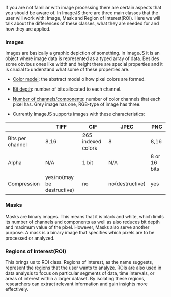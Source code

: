 If you are not familiar with image processing there are certain aspects that you should be aware of.
In ImageJS there are three main classes that the user will work with: Image, Mask and Region of Interest(ROI).
Here we will talk about the differences of these classes, what they are needed for and how they are applied.

### Images

Images are basically a graphic depiction of something. In ImageJS it is an object where image data is represented as a typed array of data.
Besides some obvious ones like width and height there are special properties and it is crucial to understand what some of these properties are.

- [Color model](../Glossary.md#color-model 'internal link on glossary'): the abstract model o how pixel colors are formed.

- [Bit depth](../Glossary.md#bit-depth 'internal link on glossary'): number of bits allocated to each channel.

- [Number of channels/components](../Glossary.md#channel 'internal link on glossary'): number of color channels that each pixel has. Grey image has one, RGB-type of image has three.

- Currently ImageJS supports images with these characteristics:

|                  | TIFF                       | GIF                | JPEG            | PNG          |
| ---------------- | -------------------------- | ------------------ | --------------- | ------------ |
| Bits per channel | 8,16                       | 265 indexed colors | 8               | 8,16         |
| Alpha            | N/A                        | 1 bit              | N/A             | 8 or 16 bits |
| Compression      | yes/no(may be destructive) | no                 | no(destructive) | yes          |

### Masks

Masks are binary images. This means that it is black and white, which limits its number of channels and components as well as also reduces bit depth and maximum value of the pixel.
However, Masks also serve another purpose. A mask is a binary image that specifies which pixels are to be processed or analyzed.

### Regions of Interest(ROI)

This brings us to ROI class. Regions of interest, as the name suggests, represent the regions that the user wants to analyze. ROIs are also used in data analysis to focus on particular segments of data, time intervals, or areas of interest within a larger dataset. By isolating these regions, researchers can extract relevant information and gain insights more effectively.
